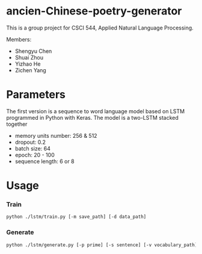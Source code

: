 # ancien-Chinese-poetry-generator
This is a group project for CSCI 544, Applied Natural Language Processing.

Members:
- Shengyu Chen
- Shuai Zhou
- Yizhao He
- Zichen Yang

# Parameters
The first version is a sequence to word language model based on LSTM programmed in Python with Keras.
The model is a two-LSTM stacked together
- memory units number: 256 & 512
- dropout: 0.2
- batch size: 64
- epoch: 20 - 100
- sequence length: 6 or 8

# Usage

### Train
```bash
python ./lstm/train.py [-m save_path] [-d data_path]
```

### Generate
```bash
python ./lstm/generate.py [-p prime] [-s sentence] [-v vocabulary_path] [-w model_weights_path] [-m model_struct_path]
```

